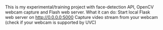 This is my experimental/training project with face-detection API, OpenCV webcam capture and Flash web server. 
What it can do:
Start local Flask web server on http://0.0.0.0:5000
Capture video stream from your webcam (check if your webcam is supported by <a ref="http://www.ideasonboard.org/uvc/#devices">UVC</a>)
